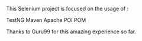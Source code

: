 
This Selenium project is focused on the usage of :

TestNG
Maven
Apache POI
POM

Thanks to Guru99 for this amazing experience so far.
